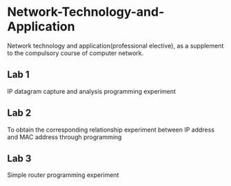 # Network-Technology-and-Application
Network technology and application(professional elective), as a supplement to the compulsory course of computer network.

## Lab 1
IP datagram capture and analysis programming experiment
## Lab 2
To obtain the corresponding relationship experiment between IP address and MAC address through programming
## Lab 3
Simple router programming experiment

